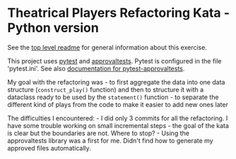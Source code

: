 Theatrical Players Refactoring Kata - Python version
========================================================

See the [top level readme](https://github.com/emilybache/Theatrical-Players-Refactoring-Kata) for general information about this exercise.

This project uses [pytest](https://docs.pytest.org/en/latest/) and [approvaltests](https://github.com/approvals/ApprovalTests.Python). Pytest is configured in the file 'pytest.ini'. See also [documentation for pytest-approvaltests](https://pypi.org/project/pytest-approvaltests/).

My goal with the refactoring was 
    - to first aggregate the data into one data structure (`construct_play()` function) and then to structure it with a dataclass ready to be used by the `statement()` function
    - to separate the different kind of plays from the code to make it easier to add new ones later


The difficulties I encountered:
    - I did only 3 commits for all the refactoring. I have some trouble working on small incremental steps
    - the goal of the kata is clear but the boundaries are not. Where to stop?
    - Using the approvaltests library was a first for me. Didn't find how to generate my approved files automatically.